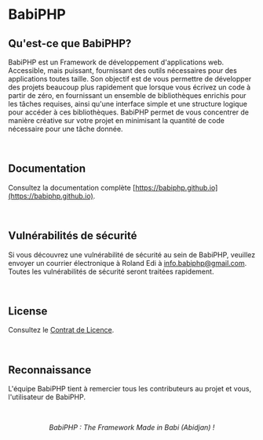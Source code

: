 # BabiPHP

## Qu'est-ce que BabiPHP?

BabiPHP est un Framework de développement d'applications web. Accessible, mais puissant, fournissant des outils nécessaires pour des applications toutes taille. Son objectif est de vous permettre de développer des projets beaucoup plus rapidement que lorsque vous écrivez un code à partir de zéro, en fournissant un ensemble de bibliothèques enrichis pour les tâches requises, ainsi qu'une interface simple et une structure logique pour accéder à ces bibliothèques. BabiPHP permet de vous concentrer de manière créative sur votre projet en minimisant la quantité de code nécessaire pour une tâche donnée.

<br>

## Documentation

Consultez la documentation complète [https://babiphp.github.io](https://babiphp.github.io).

<br>

## Vulnérabilités de sécurité

Si vous découvrez une vulnérabilité de sécurité au sein de BabiPHP, veuillez envoyer un courrier électronique à Roland Edi à info.babiphp@gmail.com. Toutes les vulnérabilités de sécurité seront traitées rapidement.

<br>

## License

Consultez le [Contrat de Licence](https://github.com/babiphp/babiphp/blob/master/docs/LICENSE.md).

<br>

## Reconnaissance

L'équipe BabiPHP tient à remercier tous les contributeurs au projet et vous, l'utilisateur de BabiPHP.

<br>

<p align="center">
<i>BabiPHP : The Framework Made in Babi (Abidjan) !</i>
</p>
